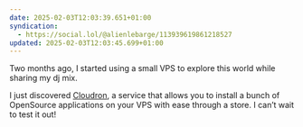```yaml
---
date: 2025-02-03T12:03:39.651+01:00
syndication:
  - https://social.lol/@alienlebarge/113939619861218527
updated: 2025-02-03T12:03:45.699+01:00
---
```


Two months ago, I started using a small VPS to explore this world while sharing my dj mix.

I just discovered [Cloudron](https://www.cloudron.io/), a service that allows you to install a bunch of OpenSource applications on your VPS with ease through a store.
I can’t wait to test it out!
